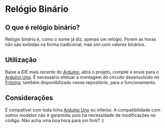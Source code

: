 Relógio Binário
===============

O que é relógio binário?
------------------------
Relógio binário é, como o nome já diz, apenas um relógio. Porem as horas não são exibidas na forma tradicional, mas sim com valores binários.

Utilização
----------
Baixe a IDE mais recente do [Arduino](http://www.arduino.cc), abra o projeto, compile e envie para o [Arduino Uno](http://arduino.cc/en/Main/arduinoBoardUno). É necessário efetuar a montagem do circuito desenvolvido no [Fritzing](http://fritzing.org/), também disponibilizado nesse repositório, para o funcionamento.

Considerações
-------------
É compatível com toda linha [Arduino Uno](http://arduino.cc/en/Main/arduinoBoardUno) ou inferior. A compatibilidade com outros modelos não é garantida, pois há necessidade de modificações no código. Não acha uma boa hora para um fork? :)
